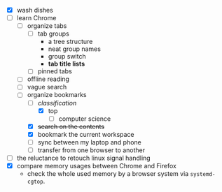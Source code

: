 - [x] wash dishes
-	[ ] learn Chrome 
	-	[ ] organize tabs 
		-	[ ] tab groups
			-	a tree structure 		 
			-	neat group names 
			-	group switch
			-	**tab title lists**
		-	[ ] pinned tabs 
	-	[ ] offline reading
	-	[ ] vague search
	-	[ ] organize bookmarks
		-	[ ] *classification*
			-	[x] top 
				-	[ ] computer science 
		-	[x] ~~search on the contents~~
		-	[x] bookmark the current workspace
		-	[ ] sync between my laptop and phone
		-	[ ] transfer from one browser to another 
- [ ] the reluctance to retouch linux signal handling
- [x] compare memory usages between Chrome and Firefox
  - check the whole used memory by a browser system via `systemd-cgtop`. 
<!--stackedit_data:
eyJoaXN0b3J5IjpbLTIwMzgzNzgwNjUsNTA5NzgzMDM0LC04OT
kzODk3NDUsMTg1NTEzNDk5MF19
-->